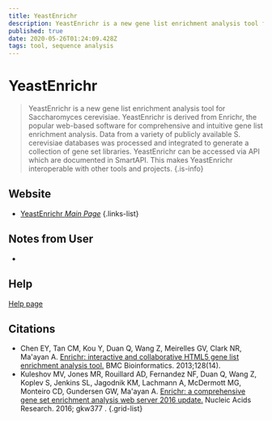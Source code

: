 ```yaml
---
title: YeastEnrichr
description: YeastEnrichr is a new gene list enrichment analysis tool for Saccharomyces cerevisiae.
published: true
date: 2020-05-26T01:24:09.428Z
tags: tool, sequence analysis
---
```


# YeastEnrichr

> YeastEnrichr is a new gene list enrichment analysis tool for Saccharomyces cerevisiae. YeastEnrichr is derived from Enrichr, the popular web-based software for comprehensive and intuitive gene list enrichment analysis. Data from a variety of publicly available S. cerevisiae databases was processed and integrated to generate a collection of gene set libraries. YeastEnrichr can be accessed via API which are documented in SmartAPI. This makes YeastEnrichr interoperable with other tools and projects.
{.is-info}



## Website

- [YeastEnrichr *Main Page*](https://amp.pharm.mssm.edu/YeastEnrichr/)
{.links-list}

## Notes from User
- 
## Help 
[Help page](https://amp.pharm.mssm.edu/YeastEnrichr/help#basics) 
## Citations

- Chen EY, Tan CM, Kou Y, Duan Q, Wang Z, Meirelles GV, Clark NR, Ma'ayan A. [Enrichr: interactive and collaborative HTML5 gene list enrichment analysis tool.](https://bmcbioinformatics.biomedcentral.com/articles/10.1186/1471-2105-14-128) BMC Bioinformatics. 2013;128(14).
- Kuleshov MV, Jones MR, Rouillard AD, Fernandez NF, Duan Q, Wang Z, Koplev S, Jenkins SL, Jagodnik KM, Lachmann A, McDermott MG, Monteiro CD, Gundersen GW, Ma'ayan A. [Enrichr: a comprehensive gene set enrichment analysis web server 2016 update.](https://academic.oup.com/nar/article/44/W1/W90/2499357) Nucleic Acids Research. 2016; gkw377 .
{.grid-list}